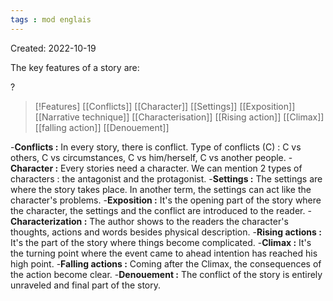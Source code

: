```yaml
---
tags : mod englais
---
```

Created: 2022-10-19 

The key features of a story are: 

?
>[!Features] 
>[[Conflicts]]
>[[Character]] 
>[[Settings]] 
>[[Exposition]] 
>[[Narrative technique]] 
>[[Characterisation]] 
>[[Rising action]] 
>[[Climax]] 
>[[falling action]] 
>[[Denouement]] 
<!--SR:!2023-02-05,13,190-->

-**Conflicts :** In every story, there is conflict. Type of conflicts (C) : C vs others, C vs circumstances, C vs him/herself, C vs another people. 
-**Character :** Every stories need a character. We can mention 2 types of characters : the antagonist and the protagonist. 
-**Settings :** The settings are where the story takes place. In another term, the settings can act like the character's problems. 
-**Exposition :** It's the opening part of the story where the character, the settings and the conflict are introduced to the reader. 
-**Characterization :** The author shows to the readers the character's thoughts, actions and words besides physical description. 
-**Rising actions :** It's the part of the story where things become complicated. 
-**Climax :** It's the turning point where the event came to ahead intention has reached his high point. 
-**Falling actions :** Coming after the Climax, the consequences of the action become clear.
-**Denouement :** The conflict of the story is entirely unraveled and final part of the story.
